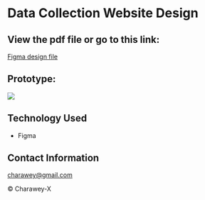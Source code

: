 # Data Collection Website Design


## View the pdf file or go to this link:

[Figma design file](https://www.figma.com/file/IurlVopAWYSmFCEgCU82Zd/Data-Collection-Tool?node-id=0%3A1&t=fajlcrie7a1qcXLK-1)


## Prototype:


[![](https://drive.google.com/file/d/1aUrUewvj-jz_aCG4pRkVOr17DsB_gbsV/view?usp=share_link)](https://www.figma.com/proto/IurlVopAWYSmFCEgCU82Zd/Data-Collection-Tool?node-id=14-1132&scaling=scale-down&page-id=0%3A1&starting-point-node-id=2%3A2)


## Technology Used
- Figma


## Contact Information

<a href="mailto:charawey@gmail.com">charawey@gmail.com</a>



© Charawey-X
